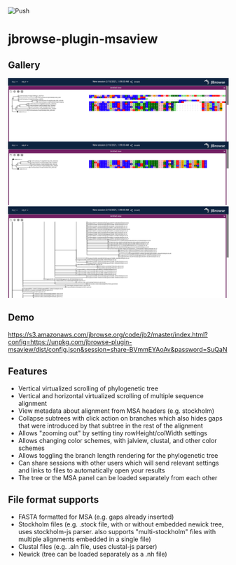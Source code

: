 ![Push](https://github.com/GMOD/jbrowse-plugin-msaview/workflows/Push/badge.svg)

# jbrowse-plugin-msaview

## Gallery

![](img/1.png)
![](img/2.png)

## Demo

https://s3.amazonaws.com/jbrowse.org/code/jb2/master/index.html?config=https://unpkg.com/jbrowse-plugin-msaview/dist/config.json&session=share-BVmmEYAoAv&password=SuQaN

## Features

- Vertical virtualized scrolling of phylogenetic tree
- Vertical and horizontal virtualized scrolling of multiple sequence alignment
- View metadata about alignment from MSA headers (e.g. stockholm)
- Collapse subtrees with click action on branches which also hides gaps that
  were introduced by that subtree in the rest of the alignment
- Allows "zooming out" by setting tiny rowHeight/colWidth settings
- Allows changing color schemes, with jalview, clustal, and other color schemes
- Allows toggling the branch length rendering for the phylogenetic tree
- Can share sessions with other users which will send relevant settings and
  links to files to automatically open your results
- The tree or the MSA panel can be loaded separately from each other

## File format supports

- FASTA formatted for MSA (e.g. gaps already inserted)
- Stockholm files (e.g. .stock file, with or without embedded newick tree, uses
  stockholm-js parser. also supports "multi-stockholm" files with multiple
  alignments embedded in a single file)
- Clustal files (e.g. .aln file, uses clustal-js parser)
- Newick (tree can be loaded separately as a .nh file)

